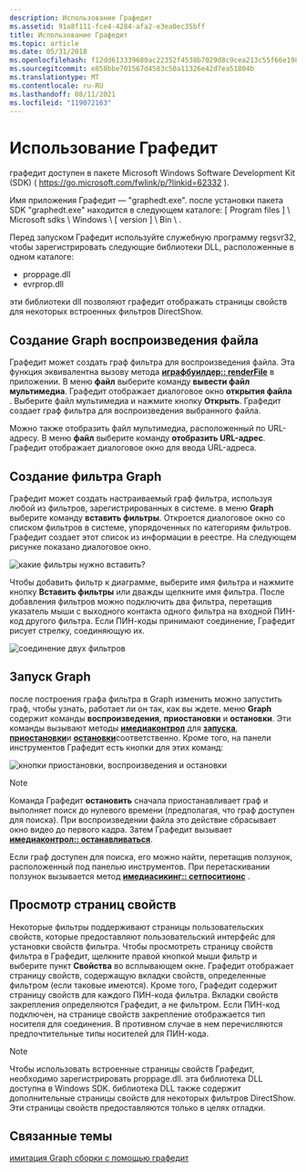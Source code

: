 ```yaml
---
description: Использование Графедит
ms.assetid: 91a8f111-fce4-4284-afa2-e3ea0ec35bff
title: Использование Графедит
ms.topic: article
ms.date: 05/31/2018
ms.openlocfilehash: f12dd613339680ac22352f4538b7029d8c9cea213c55f66e1986a8d32d0a68ef
ms.sourcegitcommit: e858bbe701567d4583c50a11326e42d7ea51804b
ms.translationtype: MT
ms.contentlocale: ru-RU
ms.lasthandoff: 08/11/2021
ms.locfileid: "119072163"
---
```

# <a name="using-graphedit"></a>Использование Графедит

графедит доступен в пакете Microsoft Windows Software Development Kit (SDK) ( <https://go.microsoft.com/fwlink/p/?linkid=62332> ).

Имя приложения Графедит — "graphedt.exe". после установки пакета SDK "graphedt.exe" находится в следующем каталоге: \[ Program files \] \\ Microsoft sdks \\ Windows \\ \[ version \] \\ Bin \\ .

Перед запуском Графедит используйте служебную программу regsvr32, чтобы зарегистрировать следующие библиотеки DLL, расположенные в одном каталоге:

-   proppage.dll
-   evrprop.dll

эти библиотеки dll позволяют графедит отображать страницы свойств для некоторых встроенных фильтров DirectShow.

## <a name="build-a-file-playback-graph"></a>Создание Graph воспроизведения файла

Графедит может создать граф фильтра для воспроизведения файла. Эта функция эквивалентна вызову метода [**играфбуилдер:: renderFile**](/windows/desktop/api/Strmif/nf-strmif-igraphbuilder-renderfile) в приложении. В меню **файл** выберите команду **вывести файл мультимедиа**. Графедит отображает диалоговое окно **открытия файла** . Выберите файл мультимедиа и нажмите кнопку **Открыть**. Графедит создает граф фильтра для воспроизведения выбранного файла.

Можно также отобразить файл мультимедиа, расположенный по URL-адресу. В меню **файл** выберите команду **отобразить URL-адрес**. Графедит отображает диалоговое окно для ввода URL-адреса.

## <a name="build-a-filter-graph"></a>Создание фильтра Graph

Графедит может создать настраиваемый граф фильтра, используя любой из фильтров, зарегистрированных в системе. в меню **Graph** выберите команду **вставить фильтры**. Откроется диалоговое окно со списком фильтров в системе, упорядоченных по категориям фильтров. Графедит создает этот список из информации в реестре. На следующем рисунке показано диалоговое окно.

![какие фильтры нужно вставить?](images/gedit12.png)

Чтобы добавить фильтр к диаграмме, выберите имя фильтра и нажмите кнопку **Вставить фильтры** или дважды щелкните имя фильтра. После добавления фильтров можно подключить два фильтра, перетащив указатель мыши с выходного контакта одного фильтра на входной ПИН-код другого фильтра. Если ПИН-коды принимают соединение, Графедит рисует стрелку, соединяющую их.

![соединение двух фильтров](images/gedit-connect.png)

## <a name="run-the-graph"></a>Запуск Graph

после построения графа фильтра в Graph изменить можно запустить граф, чтобы узнать, работает ли он так, как вы ждете. меню **Graph** содержит команды **воспроизведения**, **приостановки** и **остановки**. Эти команды вызывают методы [**имедиаконтрол**](/windows/desktop/api/Control/nn-control-imediacontrol) для [**запуска**](/windows/desktop/api/Control/nf-control-imediacontrol-run), [**приостановки**](/windows/desktop/api/Control/nf-control-imediacontrol-pause)и [**остановки**](/windows/desktop/api/Control/nf-control-imediacontrol-stop)соответственно. Кроме того, на панели инструментов Графедит есть кнопки для этих команд:

![кнопки приостановки, воспроизведения и остановки](images/gedit-toolbar.png)

> [!Note]  
> Команда Графедит **остановить** сначала приостанавливает граф и выполняет поиск до нулевого времени (предполагая, что граф доступен для поиска). При воспроизведении файла это действие сбрасывает окно видео до первого кадра. Затем Графедит вызывает [**имедиаконтрол:: останавливаться**](/windows/desktop/api/Control/nf-control-imediacontrol-stop).

 

Если граф доступен для поиска, его можно найти, перетащив ползунок, расположенный под панелью инструментов. При перетаскивании ползунок вызывается метод [**имедиасикинг:: сетпоситионс**](/windows/desktop/api/Strmif/nf-strmif-imediaseeking-setpositions) .

## <a name="view-property-pages"></a>Просмотр страниц свойств

Некоторые фильтры поддерживают страницы пользовательских свойств, которые предоставляют пользовательский интерфейс для установки свойств фильтра. Чтобы просмотреть страницу свойств фильтра в Графедит, щелкните правой кнопкой мыши фильтр и выберите пункт **Свойства** во всплывающем окне. Графедит отображает страницу свойств, содержащую вкладки свойств, определенные фильтром (если таковые имеются). Кроме того, Графедит содержит страницу свойств для каждого ПИН-кода фильтра. Вкладки свойств закрепления определяются Графедит, а не фильтром. Если ПИН-код подключен, на странице свойств закрепление отображается тип носителя для соединения. В противном случае в нем перечисляются предпочтительные типы носителей для ПИН-кода.

> [!Note]  
> Чтобы использовать встроенные страницы свойств Графедит, необходимо зарегистрировать proppage.dll. эта библиотека DLL доступна в Windows SDK. библиотека DLL также содержит дополнительные страницы свойств для некоторых фильтров DirectShow. Эти страницы свойств предоставляются только в целях отладки.

 

## <a name="related-topics"></a>Связанные темы

<dl> <dt>

[имитация Graph сборки с помощью графедит](simulating-graph-building-with-graphedit.md)
</dt> </dl>

 

 



